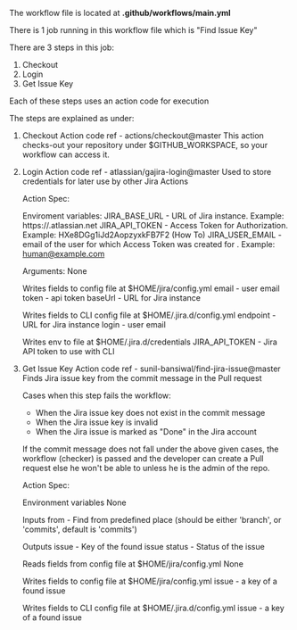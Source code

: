 The workflow file is located at <strong>.github/workflows/main.yml</strong>

There is 1 job running in this workflow file which is "Find Issue Key"

<p>There are 3 steps in this job:</p>
<ol>
   <li>Checkout</li>
   <li>Login</li>
   <li>Get Issue Key</li>
</ol>

Each of these steps uses an action code for execution

The steps are explained as under:

1) Checkout
   Action code ref - actions/checkout@master
   This action checks-out your repository under $GITHUB_WORKSPACE, so your workflow can access it.
   
2) Login
   Action code ref - atlassian/gajira-login@master
   Used to store credentials for later use by other Jira Actions

   Action Spec:
   
   Enviroment variables:
   JIRA_BASE_URL - URL of Jira instance. Example: https://<yourdomain>.atlassian.net
   JIRA_API_TOKEN - Access Token for Authorization. Example: HXe8DGg1iJd2AopzyxkFB7F2 (How To)
   JIRA_USER_EMAIL - email of the user for which Access Token was created for . Example: human@example.com

   Arguments:
   None

   Writes fields to config file at $HOME/jira/config.yml
   email - user email
   token - api token
   baseUrl - URL for Jira instance

   Writes fields to CLI config file at $HOME/.jira.d/config.yml
   endpoint - URL for Jira instance
   login - user email

   Writes env to file at $HOME/.jira.d/credentials
   JIRA_API_TOKEN - Jira API token to use with CLI
  
3) Get Issue Key
   Action code ref - sunil-bansiwal/find-jira-issue@master
   Finds Jira issue key from the commit message in the Pull request
   
   Cases when this step fails the workflow:
   - When the Jira issue key does not exist in the commit message
   - When the Jira issue key is invalid
   - When the Jira issue is marked as "Done" in the Jira account
   
   If the commit message does not fall under the above given cases, the workflow (checker) is passed and the developer can        create a Pull request else he won't be able to unless he is the admin of the repo.
   
   Action Spec:
   
   Environment variables
   None
   
   Inputs
   from - Find from predefined place (should be either 'branch', or 'commits', default is 'commits')

   Outputs
   issue - Key of the found issue
   status - Status of the issue
   
   Reads fields from config file at $HOME/jira/config.yml
   None

   Writes fields to config file at $HOME/jira/config.yml
   issue - a key of a found issue
   
   Writes fields to CLI config file at $HOME/.jira.d/config.yml
   issue - a key of a found issue
  
  


